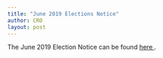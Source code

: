 ```yaml
---
title: "June 2019 Elections Notice"
author: CRO
layout: post
---
```


The June 2019 Election Notice can be found <a href="https://drive.google.com/file/d/1HJXu-eNgyYNH9mSDd_MIexSEtUF3gC-s/view?usp=sharing">  here </a>.
